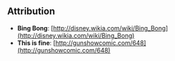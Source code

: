 ##  Attribution

* **Bing Bong**: [http://disney.wikia.com/wiki/Bing_Bong](http://disney.wikia.com/wiki/Bing_Bong)
* **This is fine**: [http://gunshowcomic.com/648](http://gunshowcomic.com/648)
